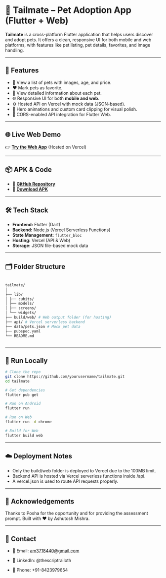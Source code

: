 # 🐾 Tailmate – Pet Adoption App (Flutter + Web)

**Tailmate** is a cross-platform Flutter application that helps users discover and adopt pets. It offers a clean, responsive UI for both mobile and web platforms, with features like pet listing, pet details, favorites, and image handling.  

---

## 🚀 Features

- 🐶 View a list of pets with images, age, and price.
- ❤️ Mark pets as favorite.
- 📄 View detailed information about each pet.
- 🌐 Responsive UI for both **mobile and web**.
- ⚙️ Hosted API on Vercel with mock data (JSON-based).
- 🧩 Hero animations and custom card clipping for visual polish.
- 🔐 CORS-enabled API integration for Flutter Web.


---

## 🌐 Live Web Demo

👉 **[Try the Web App](https://tailmate-web-azure.vercel.app/)** (Hosted on Vercel)

---

## 📦 APK & Code

- 🔗 **[GitHub Repository](https://github.com/TheScriptRailoth/tailmate)**
- 📱 **[Download APK](https://drive.google.com/file/d/1dbcDEWxoMB8SykIlPc1jo05hqMjRcjGJ/view?usp=sharing)**

---

## 🛠️ Tech Stack

- **Frontend:** Flutter (Dart)
- **Backend:** Node.js (Vercel Serverless Functions)
- **State Management:** `flutter_bloc`
- **Hosting:** Vercel (API & Web)
- **Storage:** JSON file-based mock data

---

## 🗂️ Folder Structure

```bash
    
tailmate/
│
├── lib/
│ ├── cubits/
│ ├── models/
│ ├── screens/
│ └── widgets/
├── build/web/ # Web output folder (for hosting)
├── api/ # Vercel serverless backend
├── data/pets.json # Mock pet data
├── pubspec.yaml
└── README.md
    
```
---

## 🧪 Run Locally

```bash
# Clone the repo
git clone https://github.com/yourusername/tailmate.git
cd tailmate

# Get dependencies
flutter pub get

# Run on Android
flutter run

# Run on Web
flutter run -d chrome

# Build for Web
flutter build web

```
----

## ☁️ Deployment Notes

- Only the build/web folder is deployed to Vercel due to the 100MB limit.
- Backend API is hosted via Vercel serverless functions inside /api.
- A vercel.json is used to route API requests properly.

---

## 🙏 Acknowledgements
Thanks to Posha for the opportunity and for providing the assessment prompt.
Built with ❤️ by Ashutosh Mishra.

---

## 📧 Contact

- 📧 Email: am3718440@gmail.com

- 🔗 LinkedIn: @thescriptrailoth

- 📱 Phone: +91-8423979654
